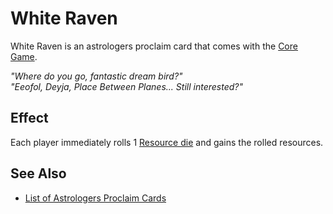 # White Raven

White Raven is an astrologers proclaim card that comes with the [Core Game](../content.md).

*"Where do you go, fantastic dream bird?"<br>"Eeofol, Deyja, Place Between Planes... Still interested?"*


## Effect

Each player immediately rolls 1 [Resource die](../dice.md#resource-die) and gains the rolled resources.


## See Also

- [List of Astrologers Proclaim Cards](../astrologers_proclaim.md)

